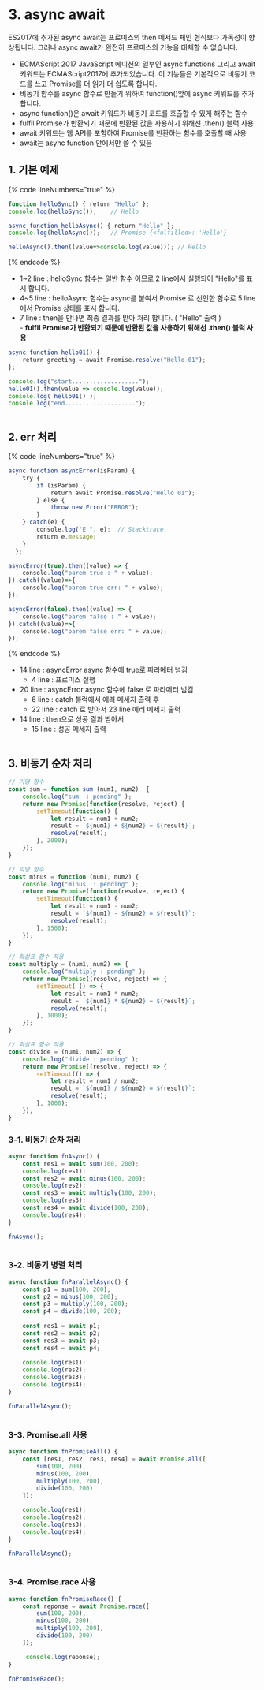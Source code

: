 # 3. async await

ES2017에 추가된 async await는 프로미스의 then 메서드 체인 형식보다 가독성이 향상됩니다. 그러나  async await가 완전히 프로미스의 기능을 대체할 수 없습니다.

* ECMAScript 2017 JavaScript 에디션의 일부인 async functions 그리고 await 키워드는 ECMAScript2017에 추가되었습니다. 이 기능들은 기본적으로 비동기 코드를 쓰고 Promise를 더 읽기 더 쉽도록 합니다.&#x20;
* 비동기 함수를 async 함수로 만들기 위하여 function()앞에 async 키워드를 추가합니다.&#x20;
* async function()은 await 키워드가 비동기 코드를 호출할 수 있게 해주는 함수&#x20;
* fulfil Promise가 반환되기 때문에 반환된 값을 사용하기 위해선 .then() 블럭 사용&#x20;
* await 키워드는 웹 API를 포함하여 Promise를 반환하는 함수를 호출할 때 사용&#x20;
* await는 async function 안에서만 쓸 수 있음

## 1. 기본 예제&#x20;

{% code lineNumbers="true" %}
```javascript
function helloSync() { return "Hello" };
console.log(helloSync());    // Hello

async function helloAsync() { return "Hello" };
console.log(helloAsync());   // Promise {<fulfilled>: 'Hello'}

helloAsync().then((value=>console.log(value))); // Hello
```
{% endcode %}

* 1\~2 line : helloSync 함수는 일반 함수 이므로 2 line에서 실행되어 "Hello"를 표시 합니다.
* 4\~5 line : helloAsync 함수는 async를 붙여서 Promise 로 선언한 함수로 5 line 에서 Promise 상태를 표시 합니다.
* 7 line : then을 만나면 최종 결과를 받아 처리 합니다. ( "Hello" 출력 )\
  \- **fulfil Promise가 반환되기 때문에 반환된 값을 사용하기 위해선 .then() 블럭 사용**&#x20;

```javascript
async function hello01() {
    return greeting = await Promise.resolve("Hello 01");
};

console.log("start...................");
hello01().then(value => console.log(value));
console.log( hello01() );
console.log("end....................");
```

<figure><img src="../../.gitbook/assets/image (48).png" alt=""><figcaption></figcaption></figure>

## 2. err 처리

{% code lineNumbers="true" %}
```javascript
async function asyncError(isParam) {
    try {
        if (isParam) {            
            return await Promise.resolve("Hello 01");
        } else {
            throw new Error("ERROR");
        }
    } catch(e) {
        console.log("E ", e);  // Stacktrace 
        return e.message;
    }
  };

asyncError(true).then((value) => {
    console.log("parem true : " + value);    
}).catch((value)=>{
    console.log("parem true err: " + value);    
});

asyncError(false).then((value) => {
    console.log("parem false : " + value);    
}).catch((value)=>{
    console.log("parem false err: " + value);    
});
```
{% endcode %}

* 14 line : asyncError async 함수에 true로 파라메터 넘김
  * 4 line :  프로미스 실행&#x20;
* 20 line : asyncError async 함수에 false 로 파라메터 넘김
  * 6 line : catch 블럭에서 에러 메세지 출력 후&#x20;
  * 22 line : catch 로 받아서 23 line 에러 메세지 출력
* 14 line : then으로 성공 결과 받아서&#x20;
  * 15 line : 성공 메세지 출력

<figure><img src="../../.gitbook/assets/image (49).png" alt=""><figcaption></figcaption></figure>

## 3. 비동기 순차 처리

```javascript
// 기명 함수
const sum = function sum (num1, num2)  {
    console.log("sum  : pending" );
    return new Promise(function(resolve, reject) {
        setTimeout(function() {
            let result = num1 + num2;            
            result = `${num1} + ${num2} = ${result}`;
            resolve(result);
        }, 2000);
    });
}

// 익명 함수
const minus = function (num1, num2) {
    console.log("minus  : pending" );
    return new Promise(function(resolve, reject) {
        setTimeout(function() {
            let result = num1 - num2; 
            result = `${num1} - ${num2} = ${result}`;
            resolve(result);
        }, 1500);
    });
}

// 화살표 함수 적용
const multiply = (num1, num2) => {
    console.log("multiply : pending" );
    return new Promise((resolve, reject) => {
        setTimeout( () => {
            let result = num1 * num2; 
            result = `${num1} * ${num2} = ${result}`;
            resolve(result);
        }, 1000);
    });
}

// 화살표 함수 적용
const divide = (num1, num2) => {
    console.log("divide : pending" );
    return new Promise((resolve, reject) => {
        setTimeout(() => { 
            let result = num1 / num2; 
            result = `${num1} / ${num2} = ${result}`;
            resolve(result);
        }, 1000);
    });
}
```

### 3-1.  비동기 순차 처리

```javascript
async function fnAsync() {
    const res1 = await sum(100, 200);
    console.log(res1);
    const res2 = await minus(100, 200);
    console.log(res2);
    const res3 = await multiply(100, 200);
    console.log(res3);
    const res4 = await divide(100, 200);
    console.log(res4);
}

fnAsync();
```

<figure><img src="../../.gitbook/assets/image (50).png" alt=""><figcaption></figcaption></figure>

### 3-2.  비동기 병렬 처리

```javascript
async function fnParallelAsync() {
    const p1 = sum(100, 200);
    const p2 = minus(100, 200);
    const p3 = multiply(100, 200);
    const p4 = divide(100, 200);
    
    const res1 = await p1;
    const res2 = await p2;
    const res3 = await p3;
    const res4 = await p4;
    
    console.log(res1);
    console.log(res2);
    console.log(res3);
    console.log(res4);
}

fnParallelAsync();
```

<figure><img src="../../.gitbook/assets/image (51).png" alt=""><figcaption></figcaption></figure>

### 3-3.  Promise.all 사용

```javascript
async function fnPromiseAll() {
    const [res1, res2, res3, res4] = await Promise.all([
        sum(100, 200),
        minus(100, 200),
        multiply(100, 200),
        divide(100, 200)
    ]);

    console.log(res1);
    console.log(res2);
    console.log(res3);
    console.log(res4);
}

fnParallelAsync();
```

<figure><img src="../../.gitbook/assets/image (51).png" alt=""><figcaption></figcaption></figure>

### 3-4.  Promise.race 사용

```javascript
async function fnPromiseRace() {
    const reponse = await Promise.race([
        sum(100, 200),
        minus(100, 200),
        multiply(100, 200),
        divide(100, 200)
    ]);

     console.log(reponse);
}

fnPromiseRace();
```

<figure><img src="../../.gitbook/assets/image (52).png" alt=""><figcaption></figcaption></figure>
